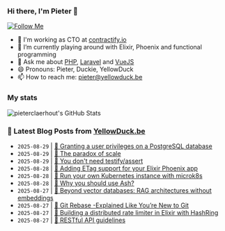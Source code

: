 ### Hi there, I'm Pieter 👋  
[![Follow Me](https://img.shields.io/github/followers/pieterclaerhout?label=Follow&style=social)](https://github.com/pieterclaerhout)

- 🏢 I'm working as CTO at [contractify.io](https://contractify.io)
- 🌱 I’m currently playing around with Elixir, Phoenix and functional programming
- 💬 Ask me about [PHP](https://php.net), [Laravel](http://laravel.com) and [VueJS](https://vuejs.org)
- 😄 Pronouns: Pieter, Duckie, YellowDuck
- 📫 How to reach me: pieter@yellowduck.be

### My stats

![pieterclaerhout's GitHub Stats](https://github-readme-stats.vercel.app/api?username=pieterclaerhout&show_icons=true&count_private=true&line_height=40)

### 📩 Latest Blog Posts from [YellowDuck.be](https://www.yellowduck.be/)
<!-- BLOG-POST-LIST:START -->
- `2025-08-29` | [🐥 Granting a user privileges on a PostgreSQL database](https://www.yellowduck.be/posts/granting-a-user-privileges-on-a-postgresql-database)  
- `2025-08-29` | [🔗 The paradox of scale](https://www.yellowduck.be/posts/the-paradox-of-scale)  
- `2025-08-29` | [🔗 You don&#39;t need testify/assert](https://www.yellowduck.be/posts/you-dont-need-testify-assert)  
- `2025-08-28` | [🐥 Adding ETag support for your Elixir Phoenix app](https://www.yellowduck.be/posts/adding-etag-support-in-an-elixir-phoenix-app)  
- `2025-08-28` | [🔗 Run your own Kubernetes instance with microk8s](https://www.yellowduck.be/posts/run-your-own-kubernetes-instance-with-microk8s)  
- `2025-08-28` | [🔗 Why you should use Ash?](https://www.yellowduck.be/posts/why-you-should-use-ash)  
- `2025-08-27` | [🔗 Beyond vector databases: RAG architectures without embeddings](https://www.yellowduck.be/posts/beyond-vector-databases-rag-architectures-without-embeddings)  
- `2025-08-27` | [🔗 Git Rebase -Explained Like You’re New to Git](https://www.yellowduck.be/posts/git-rebase-explained-like-youre-new-to-git)  
- `2025-08-27` | [🔗 Building a distributed rate limiter in Elixir with HashRing](https://www.yellowduck.be/posts/building-a-distributed-rate-limiter-in-elixir-with-hashring)  
- `2025-08-27` | [🔗 RESTful API guidelines](https://www.yellowduck.be/posts/restful-api-guidelines)  

<!-- BLOG-POST-LIST:END -->
